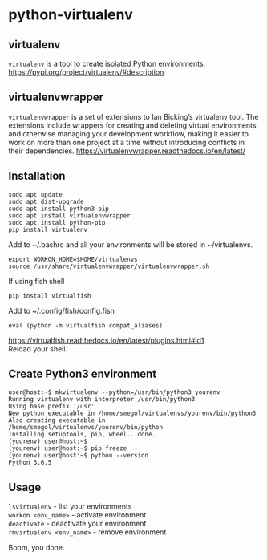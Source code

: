 # python-virtualenv
## virtualenv
`virtualenv` is a tool to create isolated Python environments.
https://pypi.org/project/virtualenv/#description

## virtualenvwrapper
`virtualenvwrapper` is a set of extensions to Ian Bicking’s virtualenv tool. The extensions include wrappers for creating and deleting virtual environments and otherwise managing your development workflow, making it easier to work on more than one project at a time without introducing conflicts in their dependencies.
https://virtualenvwrapper.readthedocs.io/en/latest/

## Installation
```
sudo apt update
sudo apt dist-upgrade
sudo apt install python3-pip
sudo apt install virtualenvwrapper
sudo apt install python-pip
pip install virtualenv
```
Add to ~/.bashrc and all your environments will be stored in ~/virtualenvs.
```
export WORKON_HOME=$HOME/virtualenvs
source /usr/share/virtualenvwrapper/virtualenvwrapper.sh
```
If using fish shell
```
pip install virtualfish
```
Add to ~/.config/fish/config.fish
```
eval (python -m virtualfish compat_aliases)
```
https://virtualfish.readthedocs.io/en/latest/plugins.html#id1  
Reload your shell.  
## Create Python3 environment
```
user@host:~$ mkvirtualenv --python=/usr/bin/python3 yourenv
Running virtualenv with interpreter /usr/bin/python3
Using base prefix '/usr'
New python executable in /home/smegol/virtualenvs/yourenv/bin/python3
Also creating executable in /home/smegol/virtualenvs/yourenv/bin/python
Installing setuptools, pip, wheel...done.
(yourenv) user@host:~$
(yourenv) user@host:~$ pip freeze
(yourenv) user@host:~$ python --version
Python 3.6.5
```
## Usage
`lsvirtualenv` - list your environments  
`workon <env_name>` - activate environment  
`deactivate` - deactivate your environment  
`rmvirtualenv <env_name>` - remove environment  

Boom, you done.
